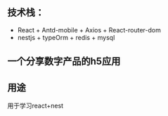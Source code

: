 ## 技术栈：
  - React + Antd-mobile + Axios + React-router-dom
  - nestjs + typeOrm + redis + mysql

## 一个分享数字产品的h5应用

## 用途
用于学习react+nest
